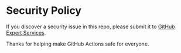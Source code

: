# Security Policy

If you discover a security issue in this repo, please submit it to [GitHub Expert Services](https://github.com/services/#services-contact).

Thanks for helping make GitHub Actions safe for everyone.